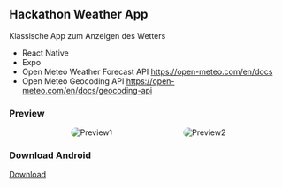 ## Hackathon Weather App

Klassische App zum Anzeigen des Wetters

- React Native
- Expo
- Open Meteo Weather Forecast API https://open-meteo.com/en/docs
- Open Meteo Geocoding API https://open-meteo.com/en/docs/geocoding-api

### Preview

<div style="display: flex; justify-content: space-evenly; gap: 1rem;">
<img src="https://i.imgur.com/P2iXMHn.png" alt="Preview1" style="border-radius: 10px;" />
<img src="https://i.imgur.com/iduCq5x.png" alt="Preview2" style="border-radius: 10px;" />
</div>

### Download Android

[Download](https://expo.dev/artifacts/eas/9hbbaYLtpMFq4m55rARNc2.apk)
